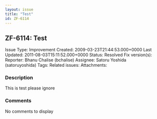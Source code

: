 ```yaml
---
layout: issue
title: "Test"
id: ZF-6114
---
```


ZF-6114: Test 
--------------

 Issue Type: Improvement Created: 2009-03-23T21:44:53.000+0000 Last Updated: 2011-08-03T15:11:52.000+0000 Status: Resolved Fix version(s): 
 Reporter:  Bhanu Chalise (bchalise)  Assignee:  Satoru Yoshida (satoruyoshida)  Tags: 
 Related issues: 
 Attachments: 
### Description

This is test please ignore

 

 

### Comments

No comments to display